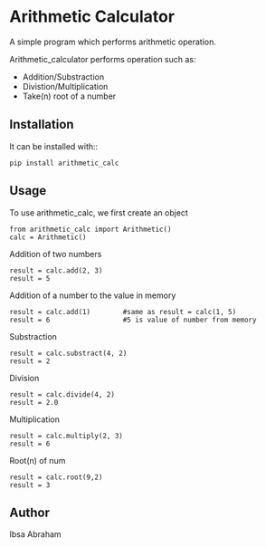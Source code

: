 Arithmetic Calculator
=====================
A simple program which performs arithmetic operation.

Arithmetic_calculator performs operation such as:
<ul>
  <li>Addition/Substraction</li>
  <li>Divistion/Multiplication</li>
  <li>Take(n) root of a number</li>
</ul>

Installation
------------

It can be installed with::
```
pip install arithmetic_calc
```

Usage
-----
To use arithmetic_calc, we first create an object
```
from arithmetic_calc import Arithmetic()
calc = Arithmetic()
```
Addition of two numbers
```
result = calc.add(2, 3)
result = 5
```
Addition of a number to the value in memory
```
result = calc.add(1)        #same as result = calc(1, 5)
result = 6                  #5 is value of number from memory
```
Substraction
```
result = calc.substract(4, 2)
result = 2
```
Division
```
result = calc.divide(4, 2)
result = 2.0
```
Multiplication
```
result = calc.multiply(2, 3)
result = 6
```
Root(n) of num
```
result = calc.root(9,2)
result = 3
```
Author
------------
Ibsa Abraham

